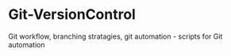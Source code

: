 # Git-VersionControl
Git workflow, branching stratagies, git automation - scripts for Git automation
